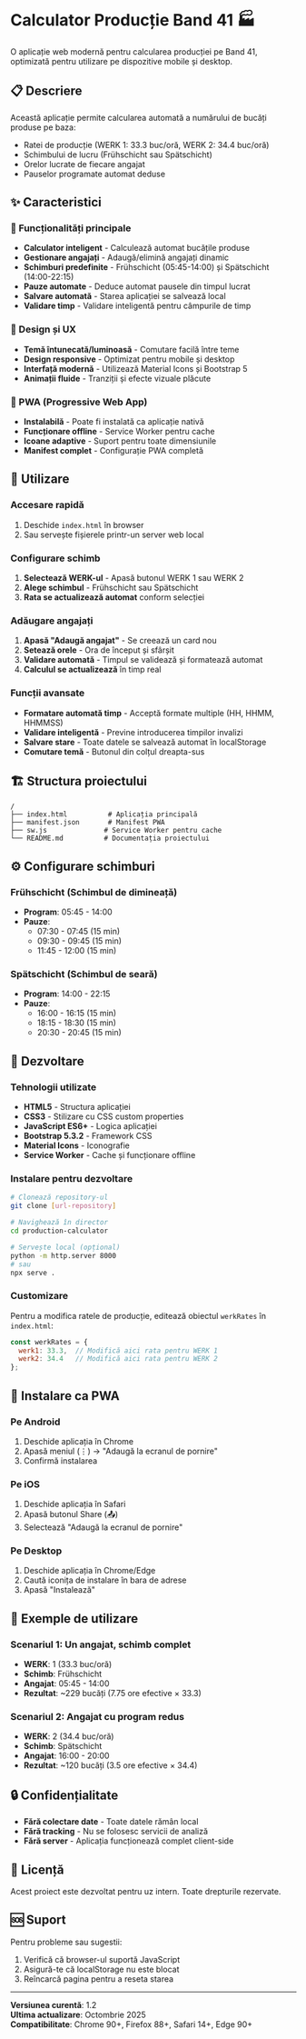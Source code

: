 # Calculator Producție Band 41 🏭

O aplicație web modernă pentru calcularea producției pe Band 41, optimizată pentru utilizare pe dispozitive mobile și desktop.

## 📋 Descriere

Această aplicație permite calcularea automată a numărului de bucăți produse pe baza:
- Ratei de producție (WERK 1: 33.3 buc/oră, WERK 2: 34.4 buc/oră)
- Schimbului de lucru (Frühschicht sau Spätschicht)
- Orelor lucrate de fiecare angajat
- Pauselor programate automat deduse

## ✨ Caracteristici

### 🎯 Funcționalități principale
- **Calculator inteligent** - Calculează automat bucățile produse
- **Gestionare angajați** - Adaugă/elimină angajați dinamic
- **Schimburi predefinite** - Frühschicht (05:45-14:00) și Spätschicht (14:00-22:15)
- **Pauze automate** - Deduce automat pausele din timpul lucrat
- **Salvare automată** - Starea aplicației se salvează local
- **Validare timp** - Validare inteligentă pentru câmpurile de timp

### 🎨 Design și UX
- **Temă întunecată/luminoasă** - Comutare facilă între teme
- **Design responsive** - Optimizat pentru mobile și desktop
- **Interfață modernă** - Utilizează Material Icons și Bootstrap 5
- **Animații fluide** - Tranziții și efecte vizuale plăcute

### 📱 PWA (Progressive Web App)
- **Instalabilă** - Poate fi instalată ca aplicație nativă
- **Funcționare offline** - Service Worker pentru cache
- **Icoane adaptive** - Suport pentru toate dimensiunile
- **Manifest complet** - Configurație PWA completă

## 🚀 Utilizare

### Accesare rapidă
1. Deschide `index.html` în browser
2. Sau servește fișierele printr-un server web local

### Configurare schimb
1. **Selectează WERK-ul** - Apasă butonul WERK 1 sau WERK 2
2. **Alege schimbul** - Frühschicht sau Spätschicht
3. **Rata se actualizează automat** conform selecției

### Adăugare angajați
1. **Apasă "Adaugă angajat"** - Se creează un card nou
2. **Setează orele** - Ora de început și sfârșit
3. **Validare automată** - Timpul se validează și formatează automat
4. **Calculul se actualizează** în timp real

### Funcții avansate
- **Formatare automată timp** - Acceptă formate multiple (HH, HHMM, HHMMSS)
- **Validare inteligentă** - Previne introducerea timpilor invalizi
- **Salvare stare** - Toate datele se salvează automat în localStorage
- **Comutare temă** - Butonul din colțul dreapta-sus

## 🏗️ Structura proiectului

```
/
├── index.html          # Aplicația principală
├── manifest.json       # Manifest PWA
├── sw.js              # Service Worker pentru cache
└── README.md          # Documentația proiectului
```

## ⚙️ Configurare schimburi

### Frühschicht (Schimbul de dimineață)
- **Program**: 05:45 - 14:00
- **Pauze**:
  - 07:30 - 07:45 (15 min)
  - 09:30 - 09:45 (15 min)  
  - 11:45 - 12:00 (15 min)

### Spätschicht (Schimbul de seară)
- **Program**: 14:00 - 22:15
- **Pauze**:
  - 16:00 - 16:15 (15 min)
  - 18:15 - 18:30 (15 min)
  - 20:30 - 20:45 (15 min)

## 🔧 Dezvoltare

### Tehnologii utilizate
- **HTML5** - Structura aplicației
- **CSS3** - Stilizare cu CSS custom properties
- **JavaScript ES6+** - Logica aplicației
- **Bootstrap 5.3.2** - Framework CSS
- **Material Icons** - Iconografie
- **Service Worker** - Cache și funcționare offline

### Instalare pentru dezvoltare
```bash
# Clonează repository-ul
git clone [url-repository]

# Navighează în director
cd production-calculator

# Servește local (opțional)
python -m http.server 8000
# sau
npx serve .
```

### Customizare
Pentru a modifica ratele de producție, editează obiectul `werkRates` în `index.html`:
```javascript
const werkRates = { 
  werk1: 33.3,  // Modifică aici rata pentru WERK 1
  werk2: 34.4   // Modifică aici rata pentru WERK 2
};
```

## 📱 Instalare ca PWA

### Pe Android
1. Deschide aplicația în Chrome
2. Apasă meniul (⋮) → "Adaugă la ecranul de pornire"
3. Confirmă instalarea

### Pe iOS
1. Deschide aplicația în Safari
2. Apasă butonul Share (📤)
3. Selectează "Adaugă la ecranul de pornire"

### Pe Desktop
1. Deschide aplicația în Chrome/Edge
2. Caută iconița de instalare în bara de adrese
3. Apasă "Instalează"

## 🎯 Exemple de utilizare

### Scenariul 1: Un angajat, schimb complet
- **WERK**: 1 (33.3 buc/oră)
- **Schimb**: Frühschicht
- **Angajat**: 05:45 - 14:00
- **Rezultat**: ~229 bucăți (7.75 ore efective × 33.3)

### Scenariul 2: Angajat cu program redus
- **WERK**: 2 (34.4 buc/oră)  
- **Schimb**: Spätschicht
- **Angajat**: 16:00 - 20:00
- **Rezultat**: ~120 bucăți (3.5 ore efective × 34.4)

## 🔒 Confidențialitate

- **Fără colectare date** - Toate datele rămân local
- **Fără tracking** - Nu se folosesc servicii de analiză
- **Fără server** - Aplicația funcționează complet client-side

## 📄 Licență

Acest proiect este dezvoltat pentru uz intern. Toate drepturile rezervate.

## 🆘 Suport

Pentru probleme sau sugestii:
1. Verifică că browser-ul suportă JavaScript
2. Asigură-te că localStorage nu este blocat
3. Reîncarcă pagina pentru a reseta starea

---

**Versiunea curentă**: 1.2  
**Ultima actualizare**: Octombrie 2025  
**Compatibilitate**: Chrome 90+, Firefox 88+, Safari 14+, Edge 90+